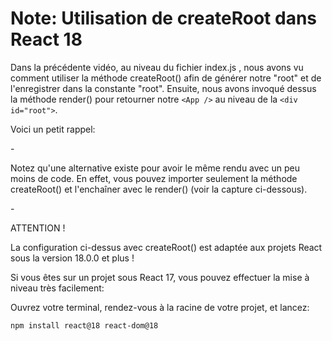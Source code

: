 # Note: Utilisation de createRoot dans React 18

Dans la précédente vidéo, au niveau du fichier index.js , nous avons vu comment utiliser la méthode createRoot() afin de générer notre "root" et de l'enregistrer dans la constante "root". Ensuite, nous avons invoqué dessus la méthode render() pour retourner notre `<App />` au niveau de la `<div id="root">`.

Voici un petit rappel:

-[](https://img-b.udemycdn.com/redactor/raw/article_lecture/2022-08-02_17-19-42-af3155f4521243aa04069d80e00399f0.png)

Notez qu'une alternative existe pour avoir le même rendu avec un peu moins de code. En effet, vous pouvez importer seulement la méthode createRoot() et l'enchaîner avec le render() (voir la capture ci-dessous).

-[](https://img-b.udemycdn.com/redactor/raw/article_lecture/2022-08-02_17-21-30-05634e53915f9c2b9e8bc4e4d5ef1a92.png)

ATTENTION !

La configuration ci-dessus avec createRoot() est adaptée aux projets React sous la version 18.0.0 et plus !

Si vous êtes sur un projet sous React 17, vous pouvez effectuer la mise à niveau très facilement:

Ouvrez votre terminal, rendez-vous à la racine de votre projet, et lancez:

```
npm install react@18 react-dom@18
```
